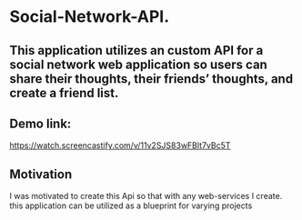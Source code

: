 # Social-Network-API.

## This application utilizes an custom API for a social network web application so users can share their thoughts, their friends’ thoughts, and create a friend list.

## Demo link:
https://watch.screencastify.com/v/11v2SJS83wFBlt7vBc5T


## Motivation
I was motivated to create this Api so that with any web-services I create. this application can be utilized as a blueprint for varying projects

